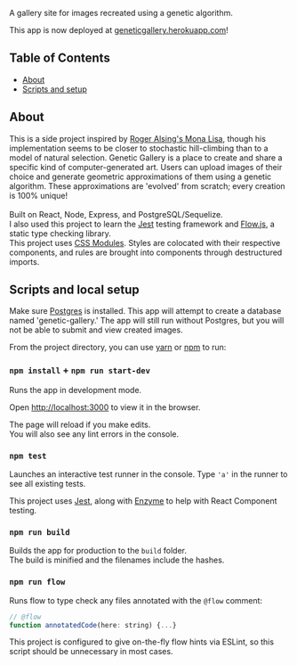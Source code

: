 A gallery site for images recreated using a genetic algorithm.<br>

This app is now deployed at [geneticgallery.herokuapp.com](http://geneticgallery.herokuapp.com/)!

## Table of Contents
- [About](#about)
- [Scripts and setup](#scripts-and-setup)

## <a name="about"></a> About

This is a side project inspired by [Roger Alsing's Mona Lisa](https://rogerjohansson.blog/2008/12/07/genetic-programming-evolution-of-mona-lisa/), though his implementation seems to be closer to stochastic hill-climbing than to a model of natural selection. Genetic Gallery is a place to create and share a specific kind of computer-generated art. Users can upload images of their choice and generate geometric approximations of them using a genetic algorithm. These approximations are 'evolved' from scratch; every creation is 100% unique!
<br>
<br>
Built on React, Node, Express, and PostgreSQL/Sequelize.
<br>
I also used this project to learn the [Jest](https://facebook.github.io/jest/) testing framework and [Flow.js](https://flow.org), a static type checking library. 
<br>
This project uses [CSS Modules](https://github.com/css-modules/css-modules). Styles are colocated with their respective components, and rules are brought into components through destructured imports. 

## <a name="scripts-and-setup"></a> Scripts and local setup

Make sure [Postgres](https://postgresapp.com/) is installed. This app will attempt to create a database named 'genetic-gallery.' The app will still run without Postgres, but you will not be able to submit and view created images. 

From the project directory, you can use [yarn](https://yarnpkg.com/en/) or [npm](https://www.npmjs.com/) to run:

### `npm install` + `npm run start-dev`

Runs the app in development mode.
<br>

Open [http://localhost:3000](http://localhost:3000) to view it in the browser.

The page will reload if you make edits.
<br>
You will also see any lint errors in the console.

### `npm test`

Launches an interactive test runner in the console.
Type ```'a'``` in the runner to see all existing tests.

This project uses [Jest](https://facebook.github.io/jest/), along with [Enzyme](https://github.com/airbnb/enzyme) to help with React Component testing.

### `npm run build`

Builds the app for production to the `build` folder.<br>
The build is minified and the filenames include the hashes.

### `npm run flow`

Runs flow to type check any files annotated with the `@flow` comment: 
```javascript
// @flow
function annotatedCode(here: string) {...}
```
This project is configured to give on-the-fly flow hints via ESLint, so this script should be unnecessary in most cases.
